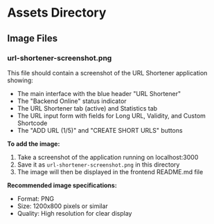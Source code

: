 # Assets Directory

## Image Files

### url-shortener-screenshot.png
This file should contain a screenshot of the URL Shortener application showing:
- The main interface with the blue header "URL Shortener"
- The "Backend Online" status indicator
- The URL Shortener tab (active) and Statistics tab
- The URL input form with fields for Long URL, Validity, and Custom Shortcode
- The "ADD URL (1/5)" and "CREATE SHORT URLS" buttons

**To add the image:**
1. Take a screenshot of the application running on localhost:3000
2. Save it as `url-shortener-screenshot.png` in this directory
3. The image will then be displayed in the frontend README.md file

**Recommended image specifications:**
- Format: PNG
- Size: 1200x800 pixels or similar
- Quality: High resolution for clear display
